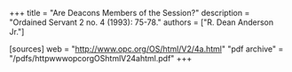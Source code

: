 +++
title = "Are Deacons Members of the Session?"
description = "Ordained Servant 2 no. 4 (1993): 75-78."
authors = ["R. Dean Anderson Jr."]

[sources]
web = "http://www.opc.org/OS/html/V2/4a.html"
"pdf archive" = "/pdfs/httpwwwopcorgOShtmlV24ahtml.pdf"
+++
